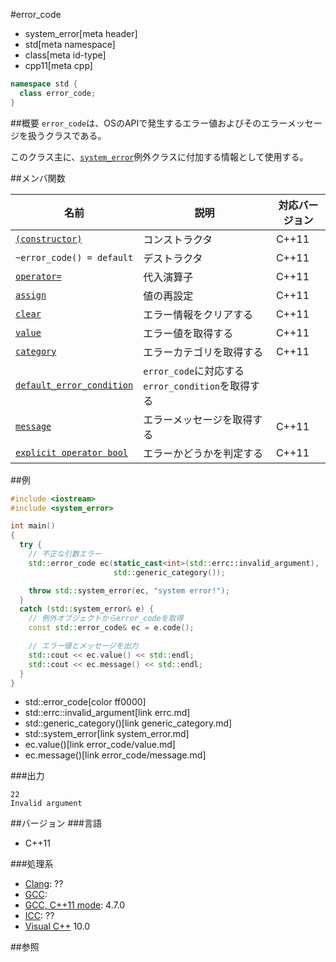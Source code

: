 #error_code
* system_error[meta header]
* std[meta namespace]
* class[meta id-type]
* cpp11[meta cpp]

```cpp
namespace std {
  class error_code;
}
```

##概要
`error_code`は、OSのAPIで発生するエラー値およびそのエラーメッセージを扱うクラスである。

このクラス主に、[`system_error`](system_error.md)例外クラスに付加する情報として使用する。


##メンバ関数

| 名前 | 説明 | 対応バージョン |
|------|------|----------------|
| [`(constructor)`](error_code/op_constructor.md) | コンストラクタ | C++11 |
| `~error_code() = default`                         | デストラクタ | C++11 |
| [`operator=`](error_code/op_assign.md)          | 代入演算子 | C++11 |
| [`assign`](error_code/assign.md)                | 値の再設定 | C++11 |
| [`clear`](error_code/clear.md)                  | エラー情報をクリアする | C++11 |
| [`value`](error_code/value.md)                  | エラー値を取得する | C++11 |
| [`category`](error_code/category.md)            | エラーカテゴリを取得する | C++11 |
| [`default_error_condition`](error_code/default_error_condition.md) | `error_code`に対応する`error_condition`を取得する | | C++11 |
| [`message`](error_code/message.md) | エラーメッセージを取得する | C++11 |
| [`explicit operator bool`](error_code/op_bool.md) | エラーかどうかを判定する | C++11 |


##例
```cpp
#include <iostream>
#include <system_error>

int main()
{
  try {
    // 不正な引数エラー
    std::error_code ec(static_cast<int>(std::errc::invalid_argument),
                       std::generic_category());

    throw std::system_error(ec, "system error!");
  }
  catch (std::system_error& e) {
    // 例外オブジェクトからerror_codeを取得
    const std::error_code& ec = e.code();

    // エラー値とメッセージを出力
    std::cout << ec.value() << std::endl;
    std::cout << ec.message() << std::endl;
  }
}
```
* std::error_code[color ff0000]
* std::errc::invalid_argument[link errc.md]
* std::generic_category()[link generic_category.md]
* std::system_error[link system_error.md]
* ec.value()[link error_code/value.md]
* ec.message()[link error_code/message.md]

###出力
```
22
Invalid argument
```

##バージョン
###言語
- C++11

###処理系
- [Clang](/implementation.md#clang): ??
- [GCC](/implementation.md#gcc): 
- [GCC, C++11 mode](/implementation.md#gcc): 4.7.0
- [ICC](/implementation.md#icc): ??
- [Visual C++](/implementation.md#visual_cpp) 10.0


##参照

